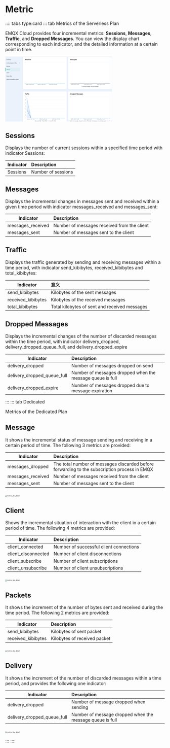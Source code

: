 # Metric

:::: tabs type:card
::: tab Metrics of the Serverless Plan

EMQX Cloud provides four incremental metrics: **Sessions**, **Messages**, **Traffic**, and **Dropped Messages**. You can view the display chart corresponding to each indicator, and the detailed information at a certain point in time.

<img src="./_assets/metric_serverless.png" alt="metrics_line_detail" style="zoom: 33%;" />

## Sessions

Displays the number of current sessions within a specified time period with indicator Sessions:

| Indicator | Description        |
| --------- | :----------------- |
| Sessions  | Number of sessions |

## Messages

Displays the incremental changes in messages sent and received within a given time period with indicator  messages_received and messages_sent: 

| Indicator         | Description                                 |
| ----------------- | :------------------------------------------ |
| messages_received | Number of messages received from the client |
| messages_sent     | Number of messages sent to the client       |



## Traffic

Displays the traffic generated by sending and receiving messages within a time period, with indicator send_kibibytes, received_kibibytes and total_kibibytes:

| Indicator          | 意义                                          |
| ------------------ | :-------------------------------------------- |
| send_kibibytes     | Kilobytes of the sent messages                |
| received_kibibytes | Kilobytes of the received messages            |
| total_kibibytes    | Total kilobytes of sent and received messages |

## Dropped Messages

Displays the incremental changes of the number of discarded messages within the time period, with indicator delivery_dropped, delivery_dropped_queue_full, and delivery_dropped_expire

| Indicator                   | Description                                               |
| --------------------------- | :-------------------------------------------------------- |
| delivery_dropped            | Number of messages dropped on send                        |
| delivery_dropped_queue_full | Number of messages dropped when the message queue is full |
| delivery_dropped_expire     | Number of messages dropped due to message expiration      |

:::
::: tab Dedicated

Metrics of the Dedicated Plan

## Message

It shows the incremental status of message sending and receiving in a certain period of time. The following 3 metrics are provided:

| Indicator         | Description                                                  |
| ----------------- | :----------------------------------------------------------- |
| messages_dropped  | The total number of messages discarded before forwarding to the subscription process in EMQX |
| messages_received | Number of messages received from the client                  |
| messages_sent     | Number of messages sent to the client                        |

<img src="./_assets/metric_messages.png" alt="metrics_line_detail" style="zoom:33%;" />

## Client

Shows the incremental situation of interaction with the client in a certain period of time. The following 4 metrics are provided:

| Indicator           | Description                             |
| ------------------- | :-------------------------------------- |
| client_connected    | Number of successful client connections |
| client_disconnected | Number of client disconnections         |
| client_subscribe    | Number of client subscriptions          |
| client_unsubscribe  | Number of client unsubscriptions        |

<img src="./_assets/metric_clients.png" alt="metrics_line_detail" style="zoom:33%;" />

## Packets

It shows the increment of the number of bytes sent and received during the time period. The following 2 metrics are provided:

| Indicator          | Description                  |
| ------------------ | :--------------------------- |
| send_kibibytes     | Kilobytes of sent packet     |
| received_kibibytes | Kilobytes of received packet |

<img src="./_assets/metric_packets.png" alt="metrics_line_detail" style="zoom:33%;" />

## Delivery

It shows the increment of the number of discarded messages within a time period, and provides the following one indicator:

| Indicator                   | Description                                              |
| --------------------------- | :------------------------------------------------------- |
| delivery_dropped            | Number of message dropped when sending                   |
| delivery_dropped_queue_full | Number of message dropped when the message queue is full |

<img src="./_assets/metric_delivery.png" alt="metrics_line_detail" style="zoom: 33%;" />

:::
::::

